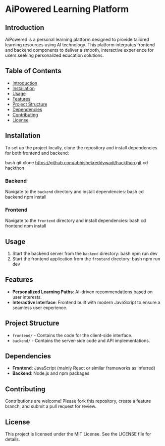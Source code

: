 # AiPowered Learning Platform

## Introduction

AiPowered is a personal learning platform designed to provide tailored learning resources using AI technology. This platform integrates frontend and backend components to deliver a smooth, interactive experience for users seeking personalized education solutions.

## Table of Contents

- [Introduction](#introduction)
- [Installation](#installation)
- [Usage](#usage)
- [Features](#features)
- [Project Structure](#project-structure)
- [Dependencies](#dependencies)
- [Contributing](#contributing)
- [License](#license)

## Installation

To set up the project locally, clone the repository and install dependencies for both frontend and backend:

bash
git clone https://github.com/abhishekreddywadi/hackthon.git
cd hackthon

### Backend

Navigate to the `backend` directory and install dependencies:
bash
cd backend
npm install

### Frontend

Navigate to the `frontend` directory and install dependencies:
bash
cd frontend
npm install

## Usage

1. Start the backend server from the `backend` directory:
   bash
   npm run dev
2. Start the frontend application from the `frontend` directory:
   bash
   npm run dev

## Features

- **Personalized Learning Paths**: AI-driven recommendations based on user interests.
- **Interactive Interface**: Frontend built with modern JavaScript to ensure a seamless user experience.

## Project Structure

- `frontend/` - Contains the code for the client-side interface.
- `backend/` - Contains the server-side code and API implementations.

## Dependencies

- **Frontend**: JavaScript (mainly React or similar frameworks as inferred)
- **Backend**: Node.js and npm packages

## Contributing

Contributions are welcome! Please fork this repository, create a feature branch, and submit a pull request for review.

## License

This project is licensed under the MIT License. See the LICENSE file for details.
